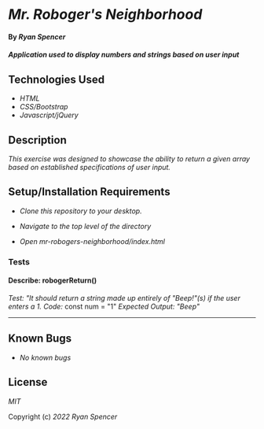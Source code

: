 # _Mr. Roboger's Neighborhood_

#### By _Ryan Spencer_

#### _Application used to display numbers and strings based on user input_

## Technologies Used

- _HTML_
- _CSS/Bootstrap_
- _Javascript/jQuery_

## Description

_This exercise was designed to showcase the ability to return a given array based on established specifications of user input._

## Setup/Installation Requirements

- _Clone this repository to your desktop._

- _Navigate to the top level of the directory_

- _Open mr-robogers-neighborhood/index.html_

### Tests

#### Describe: robogerReturn()

_Test: "It should return a string made up entirely of "Beep!"(s) if the user enters a 1._
_Code:_ const num = "1"
_Expected Output: "Beep"_

---

## Known Bugs

- _No known bugs_

## License

_MIT_

Copyright (c) _2022_ _Ryan Spencer_
